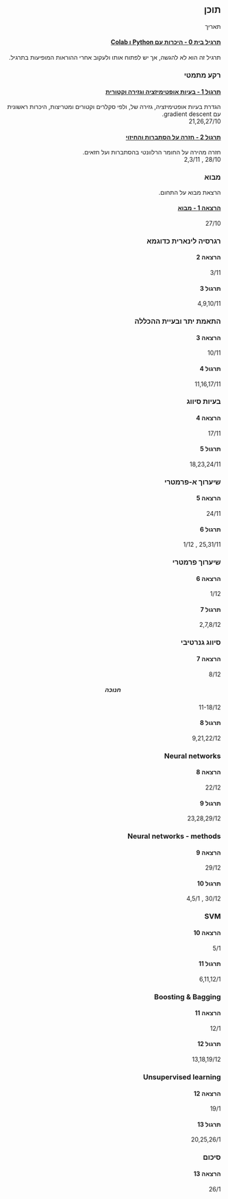 ---
---

<div dir="rtl">

## תוכן

<div class="table-of-content">
 <div><div></div><div>תאריך</div></div>
 <div>
   <div>
     <h4><a href="https://colab.research.google.com/github/technion046195/technion046195/blob/master/content/assignments/assignment_0_ex.ipynb" target="_blank">תרגיל בית 0 - היכרות עם Python ו Colab</a></h4>
     תרגיל זה הוא לא להגשה, אך יש לפתוח אותו ולעקוב אחרי ההוראות המופיעות בתרגיל.
   </div>
 </div>
 <h3>רקע מתמטי</h3>
 <div>
   <div>
     <h4><a href="/tutorial01/">תרגול 1 - בעיות אופטימיזציה וגזירה וקטורית</a></h4>
     הגדרת בעיות אופטימיזציה, גזירה של, ולפי סקלרים וקטורים ומטריצות, היכרות ראשונית עם gradient descent.
   </div><div>21,26,27/10</div>
   <div>
     <h4><a href="/tutorial02/">תרגול 2 - חזרה על הסתברות והחיזוי</a></h4>
     חזרה מהירה על החומר הרלוונטי בהסתברות ועל חזאים.
   </div><div>28/10 , 2,3/11</div>
 </div>
 <h3>מבוא</h3>
 הרצאת מבוא על התחום.
 <div>
   <div>
     <h4><a href="/lecture01/slides/">הרצאה 1 - מבוא</a></h4>
   </div><div>27/10</div>
 </div>
 <h3>רגרסיה לינארית כדוגמא</h3>
 <div>
   <div>
     <h4><a class="disabled">הרצאה 2</a></h4>
   </div><div>3/11</div>
   <div>
     <h4><a class="disabled">תרגול 3</a></h4>
   </div><div>4,9,10/11</div>
 </div>
 <h3>התאמת יתר ובעיית ההכללה</h3>
 <div>
   <div>
     <h4><a class="disabled">הרצאה 3</a></h4>
   </div><div>10/11</div>
   <div>
     <h4><a class="disabled">תרגול 4</a></h4>
   </div><div>11,16,17/11</div>
 </div>
 <h3>בעיות סיווג</h3>
 <div>
   <div>
     <h4><a class="disabled">הרצאה 4</a></h4>
   </div><div>17/11</div>
   <div>
     <h4><a class="disabled">תרגול 5</a></h4>
   </div><div>18,23,24/11</div>
 </div>
 <h3>שיערוך א-פרמטרי</h3>
 <div>
   <div>
     <h4><a class="disabled">הרצאה 5</a></h4>
   </div><div>24/11</div>
   <div>
     <h4><a class="disabled">תרגול 6</a></h4>
   </div><div>25,31/11 , 1/12</div>
 </div>
 <h3>שיערוך פרמטרי</h3>
 <div>
   <div>
     <h4><a class="disabled">הרצאה 6</a></h4>
   </div><div>1/12</div>
   <div>
     <h4><a class="disabled">תרגול 7</a></h4>
   </div><div>2,7,8/12</div>
 </div>
 <h3>סיווג גנרטיבי</h3>
 <div>
   <div>
     <h4><a class="disabled">הרצאה 7</a></h4>
   </div><div>8/12</div>
   <div style="text-align:center">
     <h5> חנוכה </h5>
   </div><div>11-18/12</div>
   <div>
     <h4><a class="disabled">תרגול 8</a></h4>
   </div><div>9,21,22/12</div>
 </div>
 <h3>Neural networks</h3>
 <div>
   <div>
     <h4><a class="disabled">הרצאה 8</a></h4>
   </div><div>22/12</div>
   <div>
     <h4><a class="disabled">תרגול 9</a></h4>
   </div><div>23,28,29/12</div>
 </div>
 <h3>Neural networks - methods</h3>
 <div>
   <div>
     <h4><a class="disabled">הרצאה 9</a></h4>
   </div><div>29/12</div>
   <div>
     <h4><a class="disabled">תרגול 10</a></h4>
   </div><div>30/12 , 4,5/1</div>
 </div>
 <h3>SVM</h3>
 <div>
   <div>
     <h4><a class="disabled">הרצאה 10</a></h4>
   </div><div>5/1</div>
   <div>
     <h4><a class="disabled">תרגול 11</a></h4>
   </div><div>6,11,12/1</div>
 </div>
 <h3>Boosting & Bagging</h3>
 <div>
   <div>
     <h4><a class="disabled">הרצאה 11</a></h4>
   </div><div>12/1</div>
   <div>
     <h4><a class="disabled">תרגול 12</a></h4>
   </div><div>13,18,19/12</div>
 </div>
 <h3>Unsupervised learning</h3>
 <div>
   <div>
     <h4><a class="disabled">הרצאה 12</a></h4>
   </div><div>19/1</div>
   <div>
     <h4><a class="disabled">תרגול 13</a></h4>
   </div><div>20,25,26/1</div>
 </div>
 <h3>סיכום</h3>
 <div>
   <div>
     <h4><a class="disabled">הרצאה 13</a></h4>
   </div><div>26/1</div>
 </div>
</div>

</div>
